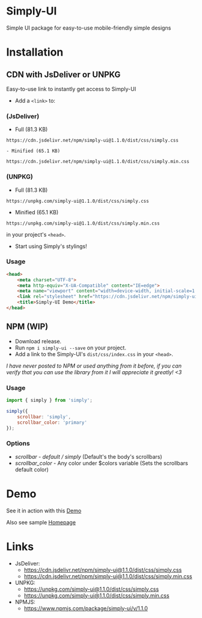 # Simply-UI
Simple UI package for easy-to-use mobile-friendly simple designs

# Installation

## CDN with JsDeliver or UNPKG
Easy-to-use link to instantly get access to Simply-UI 
- Add a `<link>` to:
### (JsDeliver)
  - Full (81.3 KB)
  ``` 
  https://cdn.jsdelivr.net/npm/simply-ui@1.1.0/dist/css/simply.css
  ```
    - Minified (65.1 KB)
  ``` 
  https://cdn.jsdelivr.net/npm/simply-ui@1.1.0/dist/css/simply.min.css
  ```
### (UNPKG)
  - Full (81.3 KB) 
  ``` 
  https://unpkg.com/simply-ui@1.1.0/dist/css/simply.css
  ```
  - Minified (65.1 KB) 
  ``` HTTP
  https://unpkg.com/simply-ui@1.1.0/dist/css/simply.min.css
  ```
  in your project's `<head>`.
- Start using Simply's stylings!

### Usage
``` html
<head>
    <meta charset="UTF-8">
    <meta http-equiv="X-UA-Compatible" content="IE=edge">
    <meta name="viewport" content="width=device-width, initial-scale=1.0">
    <link rel="stylesheet" href="https://cdn.jsdelivr.net/npm/simply-ui@1.0.0/dist/css/simply.min.css">
    <title>Simply-UI Demo</title>
</head>
```

## NPM (WIP)
- Download release.
- Run `npm i simply-ui --save` on your project.
- Add a link to the Simply-UI's `dist/css/index.css` in your `<head>`.

_I have never posted to NPM or used anything from it before, if you can verify that you can use the library from it I will appreciate it greatly! <3_

### Usage
``` javascript
import { simply } from 'simply';

simply({
    scrollbar: 'simply',
    scrollbar_color: 'primary'
});
```
### Options

* *scrollbar* - _default / simply_ (Default's the body's scrollbars) 
* *scrollbar_color* - Any color under $colors variable (Sets the scrollbars default color) 

# Demo

See it in action with this [Demo](https://benjamin-keller.github.io/Simply-UI/)

Also see sample [Homepage](https://benjamin-keller.github.io/Simply-UI/samples/homepage.html)

# Links

- JsDeliver:
  - https://cdn.jsdelivr.net/npm/simply-ui@1.1.0/dist/css/simply.css
  - https://cdn.jsdelivr.net/npm/simply-ui@1.1.0/dist/css/simply.min.css
- UNPKG:
  - https://unpkg.com/simply-ui@1.1.0/dist/css/simply.css
  - https://unpkg.com/simply-ui@1.1.0/dist/css/simply.min.css
- NPMJS:
  - https://www.npmjs.com/package/simply-ui/v/1.1.0
